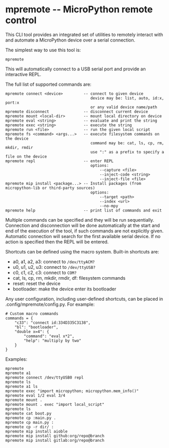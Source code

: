 # mpremote -- MicroPython remote control

This CLI tool provides an integrated set of utilities to remotely interact with
and automate a MicroPython device over a serial connection.

The simplest way to use this tool is:

    mpremote

This will automatically connect to a USB serial port and provide an interactive REPL.

The full list of supported commands are:

    mpremote connect <device>         -- connect to given device
                                         device may be: list, auto, id:x, port:x
                                         or any valid device name/path
    mpremote disconnect               -- disconnect current device
    mpremote mount <local-dir>        -- mount local directory on device
    mpremote eval <string>            -- evaluate and print the string
    mpremote exec <string>            -- execute the string
    mpremote run <file>               -- run the given local script
    mpremote fs <command> <args...>   -- execute filesystem commands on the device
                                         command may be: cat, ls, cp, rm, mkdir, rmdir
                                         use ":" as a prefix to specify a file on the device
    mpremote repl                     -- enter REPL
                                         options:
                                             --capture <file>
                                             --inject-code <string>
                                             --inject-file <file>
    mpremote mip install <package...> -- Install packages (from micropython-lib or third-party sources)
                                         options:
                                             --target <path>
                                             --index <url>
                                             --no-mpy
    mpremote help                     -- print list of commands and exit

Multiple commands can be specified and they will be run sequentially.  Connection
and disconnection will be done automatically at the start and end of the execution
of the tool, if such commands are not explicitly given.  Automatic connection will
search for the first available serial device.  If no action is specified then the
REPL will be entered.

Shortcuts can be defined using the macro system.  Built-in shortcuts are:

- a0, a1, a2, a3: connect to `/dev/ttyACM?`
- u0, u1, u2, u3: connect to `/dev/ttyUSB?`
- c0, c1, c2, c3: connect to `COM?`
- cat, ls, cp, rm, mkdir, rmdir, df: filesystem commands
- reset: reset the device
- bootloader: make the device enter its bootloader

Any user configuration, including user-defined shortcuts, can be placed in
.config/mpremote/config.py.  For example:

    # Custom macro commands
    commands = {
        "c33": "connect id:334D335C3138",
        "bl": "bootloader",
        "double x=4": {
            "command": "eval x*2",
            "help": "multiply by two"
        }
    }

Examples:

    mpremote
    mpremote a1
    mpremote connect /dev/ttyUSB0 repl
    mpremote ls
    mpremote a1 ls
    mpremote exec "import micropython; micropython.mem_info()"
    mpremote eval 1/2 eval 3/4
    mpremote mount .
    mpremote mount . exec "import local_script"
    mpremote ls
    mpremote cat boot.py
    mpremote cp :main.py .
    mpremote cp main.py :
    mpremote cp -r dir/ :
    mpremote mip install aioble
    mpremote mip install github:org/repo@branch
    mpremote mip install gitlab:org/repo@branch
